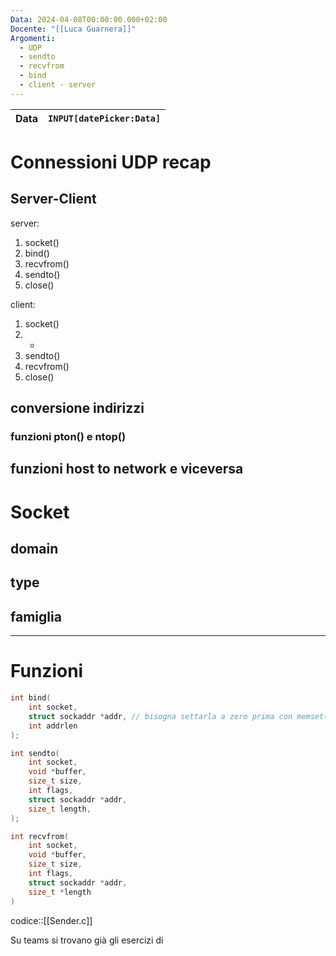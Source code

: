 ```yaml
---
Data: 2024-04-08T00:00:00.000+02:00
Docente: "[[Luca Guarnera]]"
Argomenti:
  - UDP
  - sendto
  - recvfrom
  - bind
  - client - server
---
```


| **Data** | `INPUT[datePicker:Data]` |
| -------- | ------------------------ |

# Connessioni UDP recap

## Server-Client

server:

1. socket()
2. bind()
3. recvfrom()
4. sendto()
5. close()

client:

1. socket()
2. -
3. sendto()
4. recvfrom()
5. close()

## conversione indirizzi

### funzioni pton() e ntop()

## funzioni host to network e viceversa

# Socket

## domain

## type

## famiglia

---

# Funzioni

```c
int bind(
    int socket,
    struct sockaddr *addr, // bisogna settarla a zero prima con memset()
    int addrlen
);

int sendto(
    int socket,
    void *buffer,
    size_t size,
    int flags,
    struct sockaddr *addr,
    size_t length,
);

int recvfrom(
    int socket,
    void *buffer,
    size_t size,
    int flags,
    struct sockaddr *addr,
    size_t *length
)
```

codice::[[Sender.c]]

Su teams si trovano già gli esercizi di
